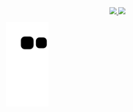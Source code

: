 <div align="center">
  <a href="https://github.com/lucaskroeger">
  <img height="180em" src="https://github-readme-stats.vercel.app/api?username=lucaskroeger&show_icons=true&theme=github_dark&include_all_commits=true&count_private=true"/>
  <img height="180em" src="https://github-readme-stats.vercel.app/api/top-langs/?username=lucaskroeger&layout=compact&langs_count=7&theme=github_dark"/>
</div>

  ![Snake animation](https://github.com/lucaskroeger/lucaskroeger/blob/output/github-contribution-grid-snake.svg)
